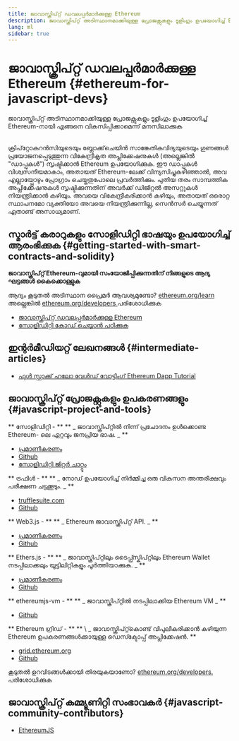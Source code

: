 ```yaml
---
title: ജാവാസ്ക്രിപ്റ്റ് ഡവലപ്പർമാർക്കുള്ള Ethereum
description: ജാവാസ്ക്രിപ്റ്റ് അടിസ്ഥാനമാക്കിയുള്ള പ്രോജക്റ്റുകളും ടൂളിംഗും ഉപയോഗിച്ച് Ethereum നായി എങ്ങനെ വികസിപ്പിക്കാമെന്ന് മനസിലാക്കുക
lang: ml
sidebar: true
---
```


# ജാവാസ്ക്രിപ്റ്റ് ഡവലപ്പർമാർക്കുള്ള Ethereum {#ethereum-for-javascript-devs}

<div class="featured">ജാവാസ്ക്രിപ്റ്റ് അടിസ്ഥാനമാക്കിയുള്ള പ്രോജക്റ്റുകളും ടൂളിംഗും ഉപയോഗിച്ച് Ethereum-നായി എങ്ങനെ വികസിപ്പിക്കാമെന്ന് മനസിലാക്കുക</div><br/>

ക്രിപ്‌റ്റോകറൻസിയുടെയും ബ്ലോക്ക്‌ചെയിൻ സാങ്കേതികവിദ്യയുടെയും ഗുണങ്ങള്‍ പ്രയോജനപ്പെടുത്തുന്ന വികേന്ദ്രീകൃത അപ്ലിക്കേഷനുകൾ (അല്ലെങ്കില്‍ "ഡാപ്പുകൾ") സൃഷ്ടിക്കാൻ Ethereum ഉപയോഗിക്കുക. ഈ ഡാപ്പുകൾ വിശ്വസനീയമാകാം, അതായത് Ethereum-ലേക്ക് വിന്യസിച്ചുകഴിഞ്ഞാൽ, അവ എല്ലായ്പ്പോഴും പ്രോഗ്രാം ചെയ്തതുപോലെ പ്രവർത്തിക്കും. പുതിയ തരം സാമ്പത്തിക അപ്ലിക്കേഷനുകൾ സൃഷ്ടിക്കുന്നതിന് അവർക്ക് ഡിജിറ്റൽ അസറ്റുകൾ നിയന്ത്രിക്കാൻ കഴിയും. അവയെ വികേന്ദ്രീകരിക്കാൻ കഴിയും, അതായത് ഒരൊറ്റ സ്ഥാപനമോ വ്യക്തിയോ അവയെ നിയന്ത്രിക്കുന്നില്ല, സെൻസർ ചെയ്യുന്നത് ഏതാണ്ട് അസാധ്യമാണ്.

## സ്മാർട്ട് കരാറുകളും സോളിഡിറ്റി ഭാഷയും ഉപയോഗിച്ച് ആരംഭിക്കുക {#getting-started-with-smart-contracts-and-solidity}

**ജാവാസ്ക്രിപ്റ്റ് Ethereum-വുമായി സംയോജിപ്പിക്കുന്നതിന് നിങ്ങളുടെ ആദ്യ ഘട്ടങ്ങൾ കൈക്കൊള്ളുക**

ആദ്യം കൂടുതൽ അടിസ്ഥാന പ്രൈമർ ആവശ്യമുണ്ടോ? [ ethereum.org/learn ](/ml/learn/) അല്ലെങ്കിൽ [ ethereum.org/developers ](/ml/developers/) പരിശോധിക്കുക

- [ജാവാസ്ക്രിപ്റ്റ് ഡവലപ്പർമാർക്കുള്ള Ethereum](https://medium.com/@mvmurthy/ethereum-for-web-developers-890be23d1d0c)
- [സോളിഡിറ്റി കോഡ് ചെയ്യാൻ പഠിക്കുക](https://cryptozombies.io/en/solidity)

## ഇന്റർമീഡിയറ്റ് ലേഖനങ്ങൾ {#intermediate-articles}

- [ഫുൾ സ്റ്റാക്ക് ഹലോ വേൾഡ് വോട്ടിംഗ് Ethereum Dapp Tutorial](https://medium.com/@mvmurthy/full-stack-hello-world-voting-ethereum-dapp-tutorial-part-1-40d2d0d807c2)

## ജാവാസ്ക്രിപ്റ്റ് പ്രോജക്റ്റുകളും ഉപകരണങ്ങളും {#javascript-project-and-tools}

** സോളിഡിറ്റി - ** ** _ ജാവാസ്ക്രിപ്റ്റിൽ നിന്ന് പ്രചോദനം ഉൾക്കൊണ്ട Ethereum- ലെ ഏറ്റവും ജനപ്രിയ ഭാഷ. _ **

- [പ്രമാണീകരണം](https://solidity.readthedocs.io)
- [Github](https://github.com/ethereum/solidity/)
- [സോളിഡിറ്റി ജിറ്റർ ചാറ്റ്റൂം](https://gitter.im/ethereum/solidity/)

** ട്രഫിൾ - ** ** _ നോഡ് ഉപയോഗിച്ച് നിർമ്മിച്ച ഒരു വികസന അന്തരീക്ഷവും പരീക്ഷണ ചട്ടക്കൂടും. _ **

- [trufflesuite.com](https://www.trufflesuite.com/)
- [Github](https://github.com/trufflesuite/truffle)

** Web3.js - ** ** _ Ethereum ജാവാസ്ക്രിപ്റ്റ് API. _ **

- [പ്രമാണീകരണം](https://web3js.readthedocs.io/en/1.0/)
- [Github](https://github.com/ethereum/web3.js/)

** Ethers.js - ** ** _ ജാവാസ്ക്രിപ്റ്റിലും ടൈപ്പ്സ്ക്രിപ്റ്റിലും Ethereum Wallet നടപ്പിലാക്കലും യൂട്ടിലിറ്റികളും പൂർത്തിയാക്കുക. _ **

- [പ്രമാണീകരണം](https://docs.ethers.io/ethers.js/html/)
- [Github](https://github.com/ethers-io/ethers.js/)

** ethereumjs-vm - ** ** _ ജാവാസ്ക്രിപ്റ്റിൽ നടപ്പിലാക്കിയ Ethereum VM _ **

- [Github](https://github.com/ethereumjs/ethereumjs-vm)

** Ethereum ഗ്രിഡ് - ** ** \ \_ ജാവാസ്ക്രിപ്റ്റ്കൊണ്ട് വിപുലീകരിക്കാൻ കഴിയുന്ന Ethereum ഉപകരണങ്ങൾക്കായുള്ള ഡെസ്ക്ടോപ്പ് അപ്ലിക്കേഷൻ. **

- [grid.ethereum.org](https://grid.ethereum.org)
- [Github](https://github.com/ethereum/grid)

കൂടുതൽ ഉറവിടങ്ങൾക്കായി തിരയുകയാണോ? [ ethereum.org/developers. ](/ml/developers/) പരിശോധിക്കുക

## ജാവാസ്ക്രിപ്റ്റ് കമ്മ്യൂണിറ്റി സംഭാവകർ {#javascript-community-contributors}

- [EthereumJS](https://ethereumjs.github.io)
